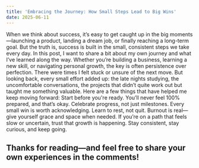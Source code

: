 ```yaml
---
title: 'Embracing the Journey: How Small Steps Lead to Big Wins'
date: 2025-06-11
---
```


When we think about success, it’s easy to get caught up in the big moments—launching a product, landing a dream job, or finally reaching a long-term goal. But the truth is, success is built in the small, consistent steps we take every day.
In this post, I want to share a bit about my own journey and what I’ve learned along the way. Whether you’re building a business, learning a new skill, or navigating personal growth, the key is often persistence over perfection.
There were times I felt stuck or unsure of the next move. But looking back, every small effort added up: the late nights studying, the uncomfortable conversations, the projects that didn’t quite work out but taught me something valuable.
Here are a few things that have helped me keep moving forward:
Start before you're ready. You’ll never feel 100% prepared, and that’s okay.
Celebrate progress, not just milestones. Every small win is worth acknowledging.
Learn to rest, not quit. Burnout is real—give yourself grace and space when needed.
If you’re on a path that feels slow or uncertain, trust that growth is happening. Stay consistent, stay curious, and keep going.

Thanks for reading—and feel free to share your own experiences in the comments!
------
